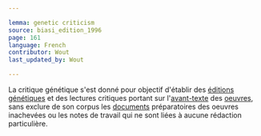 ```yaml
---

lemma: genetic criticism
source: biasi_edition_1996
page: 161
language: French
contributor: Wout
last_updated_by: Wout

---
```


La critique génétique s'est donné pour objectif d'établir des [éditions génétiques](editionGenetic.html) et des lectures critiques portant sur l'[avant-texte](avantTexte) des [oeuvres](work.html), sans exclure de son corpus les [documents](document.html) préparatoires des oeuvres inachevées ou les notes de travail qui ne sont liées à aucune rédaction particulière.
